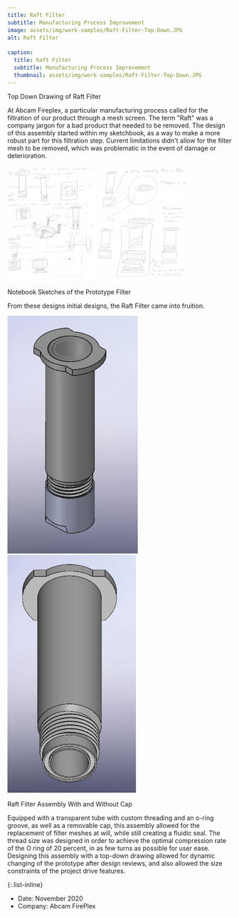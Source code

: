 ```yaml
---
title: Raft Filter
subtitle: Manufacturing Process Improvement
image: assets/img/work-samples/Raft-Filter-Top-Down.JPG
alt: Raft Filter

caption:
  title: Raft Filter
  subtitle: Manufacturing Process Improvement
  thumbnail: assets/img/work-samples/Raft-Filter-Top-Down.JPG
---
```

Top Down Drawing of Raft Filter


At Abcam Fireplex, a particular manufacturing process called for the filtration of our product through a mesh screen. The term "Raft" was a company jargon for a bad product that needed to be removed. The design of this assembly started within my sketchbook, as a way to make a more robust part for this filtration step. Current limitations didn't allow for the filter mesh to be removed, which was problematic in the event of damage or deterioration.

![](assets/img/work-samples/raft-filter-notebooksketch-1.png)
![](assets/img/work-samples/raft-filter-notebooksketch-2.png)

Notebook Sketches of the Prototype Filter


From these designs initial designs, the Raft Filter came into fruition.

![](assets/img/work-samples/Raft-Filter-Assembly.jpg)
![](assets/img/work-samples/Raft-Filter-Tube.jpg)

Raft Filter Assembly With and Without Cap


Equipped with a transparent tube with custom threading and an o-ring groove, as well as a removable cap, this assembly allowed for the replacement of filter meshes at will, while still creating a fluidic seal. The thread size was designed in order to achieve the optimal compression rate of the O ring of 20 percent, in as few turns as possible for user ease. Designing this assembly with a top-down drawing allowed for dynamic changing of the prototype after design reviews, and also allowed the size constraints of the project drive features.

{:.list-inline}
- Date: November 2020
- Company: Abcam FirePlex

